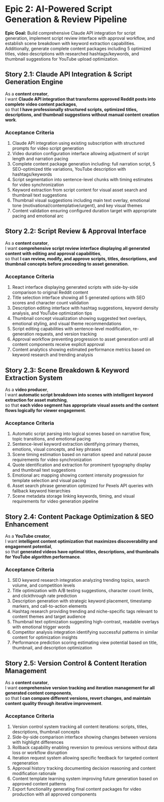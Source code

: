 # Epic 2: AI-Powered Script Generation & Review Pipeline

**Epic Goal:** Build comprehensive Claude API integration for script generation, implement script review interface with approval workflow, and establish scene breakdown with keyword extraction capabilities. Additionally, generate complete content packages including 5 optimized titles, video descriptions with researched hashtags/keywords, and thumbnail suggestions for YouTube upload optimization.

## Story 2.1: Claude API Integration & Script Generation Engine

As a **content creator**,  
I want **Claude API integration that transforms approved Reddit posts into complete video content packages**,  
so that **I have professionally structured scripts, optimized titles, descriptions, and thumbnail suggestions without manual content creation work**.

### Acceptance Criteria

1. Claude API integration using existing subscription with structured prompts for video script generation
2. Video duration configuration interface allowing adjustment of script length and narration pacing
3. Complete content package generation including: full narration script, 5 SEO-optimized title variations, YouTube description with hashtags/keywords
4. Script segmentation into sentence-level chunks with timing estimates for video synchronization
5. Keyword extraction from script content for visual asset search and thumbnail text suggestions
6. Thumbnail visual suggestions including main text overlay, emotional tone (motivational/contemplative/urgent), and key visual themes
7. Content validation ensuring configured duration target with appropriate pacing and emotional arc

## Story 2.2: Script Review & Approval Interface

As a **content curator**,  
I want **comprehensive script review interface displaying all generated content with editing and approval capabilities**,  
so that **I can review, modify, and approve scripts, titles, descriptions, and thumbnail concepts before proceeding to asset generation**.

### Acceptance Criteria

1. React interface displaying generated scripts with side-by-side comparison to original Reddit content
2. Title selection interface showing all 5 generated options with SEO scores and character count validation
3. Description editing interface with hashtag suggestions, keyword density analysis, and YouTube optimization tips
4. Thumbnail concept visualization showing suggested text overlays, emotional styling, and visual theme recommendations
5. Script editing capabilities with sentence-level modification, re-generation requests, and version tracking
6. Approval workflow preventing progression to asset generation until all content components receive explicit approval
7. Content analytics showing estimated performance metrics based on keyword research and trending analysis

## Story 2.3: Scene Breakdown & Keyword Extraction System

As a **video producer**,  
I want **automatic script breakdown into scenes with intelligent keyword extraction for asset matching**,  
so that **each video segment has appropriate visual assets and the content flows logically for viewer engagement**.

### Acceptance Criteria

1. Automatic script parsing into logical scenes based on narrative flow, topic transitions, and emotional pacing
2. Sentence-level keyword extraction identifying primary themes, emotions, visual concepts, and key phrases
3. Scene timing estimation based on narration speed and natural pause requirements for video synchronization
4. Quote identification and extraction for prominent typography display and thumbnail text suggestions
5. Emotional arc mapping showing content intensity progression for template selection and visual pacing
6. Asset search phrase generation optimized for Pexels API queries with fallback keyword hierarchies
7. Scene metadata storage linking keywords, timing, and visual requirements for video generation pipeline

## Story 2.4: Content Package Optimization & SEO Enhancement

As a **YouTube creator**,  
I want **intelligent content optimization that maximizes discoverability and engagement potential**,  
so that **generated videos have optimal titles, descriptions, and thumbnails for YouTube algorithm performance**.

### Acceptance Criteria

1. SEO keyword research integration analyzing trending topics, search volume, and competition levels
2. Title optimization with A/B testing suggestions, character count limits, and clickthrough rate prediction
3. Description generation with strategic keyword placement, timestamp markers, and call-to-action elements
4. Hashtag research providing trending and niche-specific tags relevant to content themes and target audience
5. Thumbnail text optimization suggesting high-contrast, readable overlays with emotional trigger words
6. Competitor analysis integration identifying successful patterns in similar content for optimization insights
7. Performance prediction scoring estimating view potential based on title, thumbnail, and description optimization

## Story 2.5: Version Control & Content Iteration Management

As a **content curator**,  
I want **comprehensive version tracking and iteration management for all generated content components**,  
so that **I can compare different versions, revert changes, and maintain content quality through iterative improvement**.

### Acceptance Criteria

1. Version control system tracking all content iterations: scripts, titles, descriptions, thumbnail concepts
2. Side-by-side comparison interface showing changes between versions with highlight differences
3. Rollback capability enabling reversion to previous versions without data loss or workflow disruption
4. Iteration request system allowing specific feedback for targeted content regeneration
5. Approval history tracking documenting decision reasoning and content modification rationale
6. Content template learning system improving future generation based on approved content patterns
7. Export functionality generating final content packages for video production with all approved components
